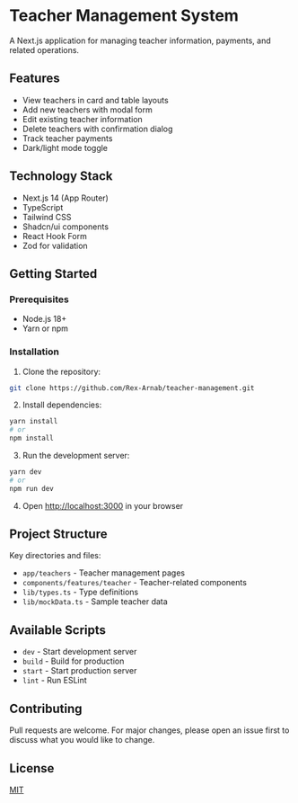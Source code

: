 # Teacher Management System

A Next.js application for managing teacher information, payments, and related operations.

## Features

- View teachers in card and table layouts
- Add new teachers with modal form
- Edit existing teacher information
- Delete teachers with confirmation dialog
- Track teacher payments
- Dark/light mode toggle

## Technology Stack

- Next.js 14 (App Router)
- TypeScript
- Tailwind CSS
- Shadcn/ui components
- React Hook Form
- Zod for validation

## Getting Started

### Prerequisites

- Node.js 18+
- Yarn or npm

### Installation

1. Clone the repository:
```bash
git clone https://github.com/Rex-Arnab/teacher-management.git
```

2. Install dependencies:
```bash
yarn install
# or
npm install
```

3. Run the development server:
```bash
yarn dev
# or
npm run dev
```

4. Open [http://localhost:3000](http://localhost:3000) in your browser

## Project Structure

Key directories and files:

- `app/teachers` - Teacher management pages
- `components/features/teacher` - Teacher-related components
- `lib/types.ts` - Type definitions
- `lib/mockData.ts` - Sample teacher data

## Available Scripts

- `dev` - Start development server
- `build` - Build for production
- `start` - Start production server
- `lint` - Run ESLint

## Contributing

Pull requests are welcome. For major changes, please open an issue first to discuss what you would like to change.

## License

[MIT](https://choosealicense.com/licenses/mit/)
